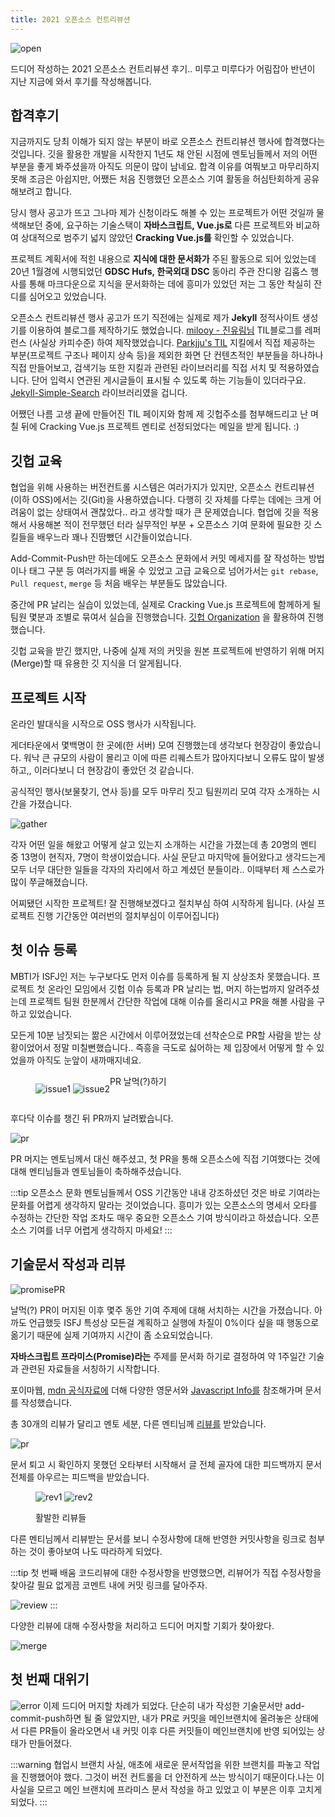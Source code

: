 ```yaml
---
title: 2021 오픈소스 컨트리뷰션
---
```


![open](../.vuepress/assets/grow/open.png)

드디어 작성하는 2021 오픈소스 컨트리뷰션 후기.. 미루고 미루다가 어림잡아 반년이 지난 지금에 와서 후기를 작성해봅니다.

## 합격후기

지금까지도 당최 이해가 되지 않는 부분이 바로 오픈소스 컨트리뷰션 행사에 합격했다는 것입니다. 깃을 활용한 개발을 시작한지 1년도 채 안된 시점에 멘토님들께서 저의 어떤 부분을 좋게 봐주셨을까 아직도 의문이 많이 남네요. 합격 이유를 여쭤보고 마무리하지 못해 조금은 아쉽지만, 어쨌든 처음 진행했던 오픈소스 기여 활동을 허심탄회하게 공유해보려고 합니다.

당시 행사 공고가 뜨고 그나마 제가 신청이라도 해볼 수 있는 프로젝트가 어떤 것일까 물색해보던 중에, 요구하는 기술스택이 **자바스크립트, Vue.js로** 다른 프로젝트와 비교하여 상대적으로 범주기 넓지 않았던 **Cracking Vue.js를** 확인할 수 있었습니다.

프로젝트 계획서에 적힌 내용으로 **지식에 대한 문서화가** 주된 활동으로 되어 있었는데 20년 1월경에 시행되었던 **GDSC Hufs, 한국외대 DSC** 동아리 주관 잔디왕 김훕스 행사를 통해 마크다운으로 지식을 문서화하는 데에 흥미가 있었던 저는 그 동안 착실히 잔디를 심어오고 있었습니다.

오픈소스 컨트리뷰션 행사 공고가 뜨기 직전에는 실제로 제가 **Jekyll** 정적사이트 생성기를 이용하여 블로그를 제작하기도 했었습니다. [milooy - 진유림님](http://milooy.github.io/TIL/) TIL블로그를 레퍼런스 (사실상 카피수준) 하여 제작했었습니다. [Parkjju's TIL](https://parkjju.github.io/) 지킬에서 직접 제공하는 부분(프로젝트 구조나 페이지 상속 등)을 제외한 화면 단 컨텐츠적인 부분들을 하나하나 직접 만들어보고, 검색기능 또한 지킬과 관련된 라이브러리를 직접 서치 및 적용하였습니다. 단어 입력시 연관된 게시글들이 표시될 수 있도록 하는 기능들이 있더라구요. [Jekyll-Simple-Search](https://jamesu.dev/posts/2021/01/03/adding-search-page-on-jekyll/) 라이브러리였을 겁니다.

어쨌던 나름 고생 끝에 만들어진 TIL 페이지와 함께 제 깃헙주소를 첨부해드리고 난 며칠 뒤에 Cracking Vue.js 프로젝트 멘티로 선정되었다는 메일을 받게 됩니다. :)

## 깃헙 교육

협업을 위해 사용하는 버전컨트롤 시스템은 여러가지가 있지만, 오픈소스 컨트리뷰션(이하 OSS)에서는 깃(Git)을 사용하였습니다. 다행히 깃 자체를 다루는 데에는 크게 어려움이 없는 상태여서 괜찮았다.. 라고 생각할 때가 큰 문제였습니다. 협업에 깃을 적용해서 사용해본 적이 전무했던 터라 실무적인 부분 + 오픈소스 기여 문화에 필요한 깃 스킬들을 배우느라 꽤나 진땀뺐던 시간들이었습니다.

Add-Commit-Push만 하는데에도 오픈소스 문화에서 커밋 메세지를 잘 작성하는 방법이나 태그 구분 등 여러가지를 배울 수 있었고 고급 교육으로 넘어가서는 `git rebase`, `Pull request`, `merge` 등 처음 배우는 부분들도 많았습니다.

중간에 PR 날리는 실습이 있었는데, 실제로 Cracking Vue.js 프로젝트에 함께하게 될 팀원 몇분과 조별로 묶여서 실습을 진행했습니다. [깃헙 Organization](https://github.com/Parkjju/practice-git) 을 활용하여 진행했습니다.

깃헙 교육을 받긴 했지만, 나중에 실제 저의 커밋을 원본 프로젝트에 반영하기 위해 머지(Merge)할 때 유용한 깃 지식을 더 알게됩니다.

## 프로젝트 시작

온라인 발대식을 시작으로 OSS 행사가 시작됩니다.

게더타운에서 몇백명이 한 곳에(한 서버) 모여 진행했는데 생각보다 현장감이 좋았습니다. 워낙 큰 규모의 사람이 몰리고 이에 따른 리퀘스트가 많아지다보니 오류도 많이 발생하고,, 이러다보니 더 현장감이 좋았던 것 같습니다.

공식적인 행사(보물찾기, 연사 등)를 모두 마무리 짓고 팀원끼리 모여 각자 소개하는 시간을 가졌습니다.

![gather](../.vuepress/assets/grow/gather.jpg)

각자 어떤 일을 해왔고 어떻게 살고 있는지 소개하는 시간을 가졌는데 총 20명의 멘티 중 13명이 현직자, 7명이 학생이었습니다. 사실 문닫고 마지막에 들어왔다고 생각드는게 모두 너무 대단한 일들을 각자의 자리에서 하고 계셨던 분들이라.. 이때부터 제 스스로가 많이 쭈글해졌습니다.

어찌됐던 시작한 프로젝트! 잘 진행해보겠다고 절치부심 하여 시작하게 됩니다. (사실 프로젝트 진행 기간동안 여러번의 절치부심이 이루어집니다)

## 첫 이슈 등록

MBTI가 ISFJ인 저는 누구보다도 먼저 이슈를 등록하게 될 지 상상조차 못했습니다. 프로젝트 첫 온라인 모임에서 깃헙 이슈 등록과 PR 날리는 법, 머지 하는법까지 알려주셨는데 프로젝트 팀원 한분께서 간단한 작업에 대해 이슈를 올리시고 PR을 해볼 사람을 구하고 있었습니다.

모든게 10분 남짓되는 짦은 시간에서 이루어졌었는데 선착순으로 PR할 사람을 받는 상황이었어서 정말 미칠뻔했습니다.. 즉흥을 극도로 싫어하는 제 입장에서 어떻게 할 수 있었을까 아직도 눈앞이 새까매지네요.

<figure style="display:flex; align-itmes:center;">

![issue1](../.vuepress/assets/grow/issue1.png)
![issue2](../.vuepress/assets/grow/issue2.png)

<figcaption>PR 날먹(?)하기</figcaption>

</figure>

후다닥 이슈를 챙긴 뒤 PR까지 날려봤습니다.

![pr](../.vuepress/assets/grow/PR1.png)

PR 머지는 멘토님께서 대신 해주셨고, 첫 PR을 통해 오픈소스에 직접 기여했다는 것에 대해 멘티님들과 멘토님들이 축하해주셨습니다.

:::tip 오픈소스 문화
멘토님들께서 OSS 기간동안 내내 강조하셨던 것은 바로 기여라는 문화를 어렵게 생각하지 말라는 것이었습니다. 흥미가 있는 오픈소스의 명세서 오타를 수정하는 간단한 작업 조차도 매우 중요한 오픈소스 기여 방식이라고 하셨습니다. 오픈소스 기여를 너무 어렵게 생각하지 마세요!
:::

## 기술문서 작성과 리뷰

![promisePR](../.vuepress/assets/grow/prom.png)

날먹(?) PR이 머지된 이후 몇주 동안 기여 주제에 대해 서치하는 시간을 가졌습니다. 아까도 언급했듯 ISFJ 특성상 모든걸 계획하고 실행에 차질이 0%이다 싶을 때 행동으로 옮기기 때문에 실제 기여까지 시간이 좀 소요되었습니다.

**자바스크립트 프라미스(Promise)라는** 주제를 문서화 하기로 결정하여 약 1주일간 기술과 관련된 자료들을 서칭하기 시작합니다.

포이마웹, [mdn 공식자료에](https://developer.mozilla.org/ko/docs/Web/JavaScript/Reference/Global_Objects/Promise) 더해 다양한 영문서와 [Javascript Info를](https://javascript.info/promise-basics) 참조해가며 문서를 작성했습니다.

총 30개의 리뷰가 달리고 멘토 세분, 다른 멘티님께 [리뷰를](https://github.com/joshua1988/vue-camp/pull/60) 받았습니다.

![pr](../.vuepress/assets/grow/promisePR.png)

문서 퇴고 시 확인하지 못했던 오타부터 시작해서 글 전체 골자에 대한 피드백까지 문서 전체를 아우르는 피드백을 받았습니다.

<figure>

![rev1](../.vuepress/assets/grow/rev1.png)
![rev2](../.vuepress/assets/grow/rev2.png)

<figcaption>활발한 리뷰들</figcaption>

</figure>

다른 멘티님께서 리뷰받는 문서를 보니 수정사항에 대해 반영한 커밋사항을 링크로 첨부하는 것이 좋아보여 나도 따라하게 되었다.

:::tip 첫 번째 배움
코드리뷰에 대한 수정사항을 반영했으면, 리뷰어가 직접 수정사항을 찾아갈 필요 없게끔 코멘트 내에 커밋 링크를 달아주자.

![review](../.vuepress/assets/grow/rev3.png)
:::

다양한 리뷰에 대해 수정사항을 처리하고 드디어 머지할 기회가 찾아왔다.

![merge](../.vuepress/assets/grow/merge.png)

## 첫 번째 대위기

![error](https://github.com/joshua1988/vue-camp/pull/117)
이제 드디어 머지할 차례가 되었다. 단순히 내가 작성한 기술문서만 add-commit-push하면 될 줄 알았지만, 내가 PR로 커밋을 메인브랜치에 올려놓은 상태에서 다른 PR들이 올라오면서 내 커밋 이후 다른 커밋들이 메인브랜치에 반영 되어있는 상태가 만들어졌다.

:::warning 협업시 브랜치
사실, 애초에 새로운 문서작업을 위한 브랜치를 파놓고 작업을 진행했어야 했다. 그것이 버전 컨트롤을 더 안전하게 쓰는 방식이기 때문이다.나는 이 사실을 모르고 메인 브랜치에 프라미스 문서 작성을 하고 있었고 이 부분은 이후 고치게 되었다.
:::
